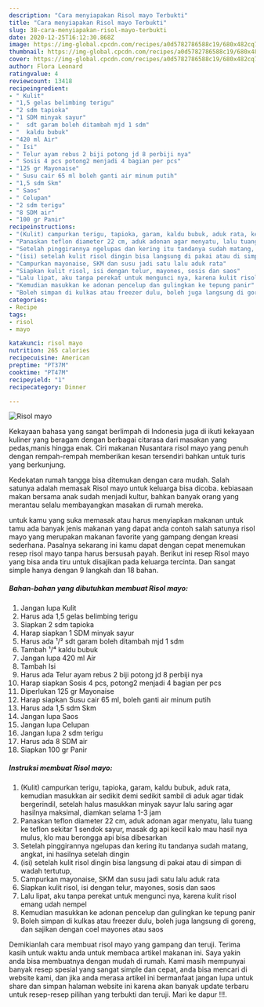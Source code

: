 ```yaml
---
description: "Cara menyiapakan Risol mayo Terbukti"
title: "Cara menyiapakan Risol mayo Terbukti"
slug: 38-cara-menyiapakan-risol-mayo-terbukti
date: 2020-12-25T16:12:30.868Z
image: https://img-global.cpcdn.com/recipes/a0d5782786588c19/680x482cq70/risol-mayo-foto-resep-utama.jpg
thumbnail: https://img-global.cpcdn.com/recipes/a0d5782786588c19/680x482cq70/risol-mayo-foto-resep-utama.jpg
cover: https://img-global.cpcdn.com/recipes/a0d5782786588c19/680x482cq70/risol-mayo-foto-resep-utama.jpg
author: Flora Leonard
ratingvalue: 4
reviewcount: 13418
recipeingredient:
- " Kulit"
- "1,5 gelas belimbing terigu"
- "2 sdm tapioka"
- "1 SDM minyak sayur"
- "  sdt garam boleh ditambah mjd 1 sdm"
- "  kaldu bubuk"
- "420 ml Air"
- " Isi"
- " Telur ayam rebus 2 biji potong jd 8 perbiji nya"
- " Sosis 4 pcs potong2 menjadi 4 bagian per pcs"
- "125 gr Mayonaise"
- " Susu cair 65 ml boleh ganti air minum putih"
- "1,5 sdm Skm"
- " Saos"
- " Celupan"
- "2 sdm terigu"
- "8 SDM air"
- "100 gr Panir"
recipeinstructions:
- "(Kulit) campurkan terigu, tapioka, garam, kaldu bubuk, aduk rata, kemudian masukkan air sedikit demi sedikit sambil di aduk agar tidak bergerindil, setelah halus masukkan minyak sayur lalu saring agar hasilnya maksimal, diamkan selama 1-3 jam"
- "Panaskan teflon diameter 22 cm, aduk adonan agar menyatu, lalu tuang ke teflon sekitar 1 sendok sayur, masak dg api kecil kalo mau hasil nya mulus, klo mau berongga api bisa dibesarkan"
- "Setelah pinggirannya ngelupas dan kering itu tandanya sudah matang, angkat, ini hasilnya setelah dingin"
- "(isi) setelah kulit risol dingin bisa langsung di pakai atau di simpan di wadah tertutup,"
- "Campurkan mayonaise, SKM dan susu jadi satu lalu aduk rata"
- "Siapkan kulit risol, isi dengan telur, mayones, sosis dan saos"
- "Lalu lipat, aku tanpa perekat untuk mengunci nya, karena kulit risol emang udah nempel"
- "Kemudian masukkan ke adonan pencelup dan gulingkan ke tepung panir"
- "Boleh simpan di kulkas atau freezer dulu, boleh juga langsung di goreng, dan sajikan dengan coel mayones atau saos"
categories:
- Recipe
tags:
- risol
- mayo

katakunci: risol mayo 
nutrition: 265 calories
recipecuisine: American
preptime: "PT37M"
cooktime: "PT47M"
recipeyield: "1"
recipecategory: Dinner

---
```



![Risol mayo](https://img-global.cpcdn.com/recipes/a0d5782786588c19/680x482cq70/risol-mayo-foto-resep-utama.jpg)

Kekayaan bahasa yang sangat berlimpah di Indonesia juga di ikuti kekayaan kuliner yang beragam dengan berbagai citarasa dari masakan yang pedas,manis hingga enak. Ciri makanan Nusantara risol mayo yang penuh dengan rempah-rempah memberikan kesan tersendiri bahkan untuk turis yang berkunjung.


Kedekatan rumah tangga bisa ditemukan dengan cara mudah. Salah satunya adalah memasak Risol mayo untuk keluarga bisa dicoba. kebiasaan makan bersama anak sudah menjadi kultur, bahkan banyak orang yang merantau selalu membayangkan masakan di rumah mereka.



untuk kamu yang suka memasak atau harus menyiapkan makanan untuk tamu ada banyak jenis makanan yang dapat anda contoh salah satunya risol mayo yang merupakan makanan favorite yang gampang dengan kreasi sederhana. Pasalnya sekarang ini kamu dapat dengan cepat menemukan resep risol mayo tanpa harus bersusah payah.
Berikut ini resep Risol mayo yang bisa anda tiru untuk disajikan pada keluarga tercinta. Dan sangat simple hanya dengan 9 langkah dan 18 bahan.


<!--inarticleads1-->

##### Bahan-bahan yang dibutuhkan membuat Risol mayo:

1. Jangan lupa  Kulit
1. Harus ada 1,5 gelas belimbing terigu
1. Siapkan 2 sdm tapioka
1. Harap siapkan 1 SDM minyak sayur
1. Harus ada  ¹/² sdt garam boleh ditambah mjd 1 sdm
1. Tambah  ¹/⁴ kaldu bubuk
1. Jangan lupa 420 ml Air
1. Tambah  Isi
1. Harus ada  Telur ayam rebus 2 biji potong jd 8 perbiji nya
1. Harap siapkan  Sosis 4 pcs, potong2 menjadi 4 bagian per pcs
1. Diperlukan 125 gr Mayonaise
1. Harap siapkan  Susu cair 65 ml, boleh ganti air minum putih
1. Harus ada 1,5 sdm Skm
1. Jangan lupa  Saos
1. Jangan lupa  Celupan
1. Jangan lupa 2 sdm terigu
1. Harus ada 8 SDM air
1. Siapkan 100 gr Panir




<!--inarticleads2-->

##### Instruksi membuat  Risol mayo:

1. (Kulit) campurkan terigu, tapioka, garam, kaldu bubuk, aduk rata, kemudian masukkan air sedikit demi sedikit sambil di aduk agar tidak bergerindil, setelah halus masukkan minyak sayur lalu saring agar hasilnya maksimal, diamkan selama 1-3 jam
1. Panaskan teflon diameter 22 cm, aduk adonan agar menyatu, lalu tuang ke teflon sekitar 1 sendok sayur, masak dg api kecil kalo mau hasil nya mulus, klo mau berongga api bisa dibesarkan
1. Setelah pinggirannya ngelupas dan kering itu tandanya sudah matang, angkat, ini hasilnya setelah dingin
1. (isi) setelah kulit risol dingin bisa langsung di pakai atau di simpan di wadah tertutup,
1. Campurkan mayonaise, SKM dan susu jadi satu lalu aduk rata
1. Siapkan kulit risol, isi dengan telur, mayones, sosis dan saos
1. Lalu lipat, aku tanpa perekat untuk mengunci nya, karena kulit risol emang udah nempel
1. Kemudian masukkan ke adonan pencelup dan gulingkan ke tepung panir
1. Boleh simpan di kulkas atau freezer dulu, boleh juga langsung di goreng, dan sajikan dengan coel mayones atau saos




Demikianlah cara membuat risol mayo yang gampang dan teruji. Terima kasih untuk waktu anda untuk membaca artikel makanan ini. Saya yakin anda bisa membuatnya dengan mudah di rumah. Kami masih mempunyai banyak resep spesial yang sangat simple dan cepat, anda bisa mencari di website kami, dan jika anda merasa artikel ini bermanfaat jangan lupa untuk share dan simpan halaman website ini karena akan banyak update terbaru untuk resep-resep pilihan yang terbukti dan teruji. Mari ke dapur !!!. 
